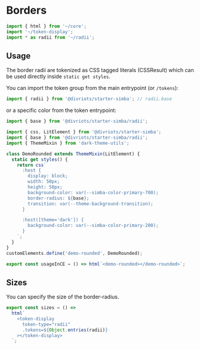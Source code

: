 # Borders

```js script
import { html } from '~/core';
import '~/token-display';
import * as radii from '~/radii';
```

## Usage

The border radii are tokenized as CSS tagged literals (CSSResult) which can be used directly inside `static get styles`.

You can import the token group from the main entrypoint (or `/tokens`):

```js
import { radii } from '@divriots/starter-simba'; // radii.base
```

or a specific color from the token entrypoint:

```js
import { base } from '@divriots/starter-simba/radii';
```

```js preview-story
import { css, LitElement } from '@divriots/starter-simba';
import { base } from '@divriots/starter-simba/radii';
import { ThemeMixin } from 'dark-theme-utils';

class DemoRounded extends ThemeMixin(LitElement) {
  static get styles() {
    return css`
      :host {
        display: block;
        width: 50px;
        height: 50px;
        background-color: var(--simba-color-primary-700);
        border-radius: ${base};
        transition: var(--theme-background-transition);
      }

      :host([theme='dark']) {
        background-color: var(--simba-color-primary-200);
      }
    `;
  }
}
customElements.define('demo-rounded', DemoRounded);

export const usageInCE = () => html`<demo-rounded></demo-rounded>`;
```

## Sizes

You can specify the size of the border-radius.

```js story
export const sizes = () =>
  html`
    <token-display
      token-type="radii"
      .tokens=${Object.entries(radii)}
    ></token-display>
  `;
```
